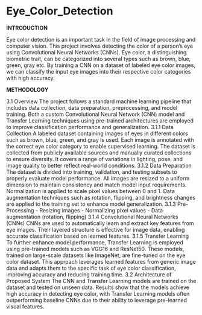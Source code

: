 # Eye_Color_Detection
**INTRODUCTION** 

Eye color detection is an important task in the field of image processing and computer 
vision. This project involves detecting the color of a person’s eye using Convolutional 
Neural Networks (CNNs). Eye color, a distinguishing biometric trait, can be categorized 
into several types such as brown, blue, green, gray etc. By training a CNN on a dataset of 
labeled eye color images, we can classify the input eye images into their respective color 
categories with high accuracy.

**METHODOLOGY**

3.1 Overview 
The project follows a standard machine learning pipeline that includes data collection, data 
preparation, preprocessing, and model training. Both a custom Convolutional Neural 
Network (CNN) model and Transfer Learning techniques using pre-trained architectures are 
employed to improve classification performance and generalization. 
3.1.1 Data Collection 
A labeled dataset containing images of eyes in different colors such as brown, blue, green, 
and gray is used. Each image is annotated with the correct eye color category to enable 
supervised learning. The dataset is collected from publicly available sources and manually 
curated collections to ensure diversity. It covers a range of variations in lighting, pose, and 
image quality to better reflect real-world conditions. 
3.1.2 Data Preparation 
The dataset is divided into training, validation, and testing subsets to properly evaluate 
model performance. All images are resized to a uniform dimension to maintain consistency 
and match model input requirements. Normalization is applied to scale pixel values between 
0 and 1. Data augmentation techniques such as rotation, flipping, and brightness changes are 
applied to the training set to enhance model generalization. 
3.1.3 Pre-Processing - Resizing images - Normalizing pixel values - Data augmentation (rotation, flipping) 
3.1.4 Convolutional Neural Networks (CNNs) 
CNNs are used to automatically learn and extract key features from eye images. Their 
layered structure is effective for image data, enabling accurate classification based on 
learned features. 
3.1.5 Transfer Learning 
To further enhance model performance, Transfer Learning is employed using pre-trained 
models such as VGG16 and ResNet50. These models, trained on large-scale datasets like 
ImageNet, are fine-tuned on the eye color dataset. This approach leverages learned features 
from generic image data and adapts them to the specific task of eye color classification, 
improving accuracy and reducing training time. 
3.2 Architecture of Proposed System 
The CNN and Transfer Learning models are trained on the dataset and tested on unseen 
data. Results show that the models achieve high accuracy in detecting eye color, with 
Transfer Learning models often outperforming baseline CNNs due to their ability to 
leverage pre-learned visual features.

